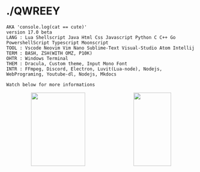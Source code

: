 <div align = left>

# ./QWREEY
```
AKA 'console.log(cat == cute)'
version 17.0 beta
LANG : Lua Shellscript Java Html Css Javascript Python C C++ Go PowershellScript Typescript Moonscript
TOOL : Vscode Neovim Vim Nano Sublime-Text Visual-Studio Atom Intellij
TERM : BASH, ZSH(WITH OMZ, P10K)
OHTR : Windows Terminal
THEM : Dracula, Custom theme, Input Mono Font
INTR : FFmpeg, Discord, Electron, Luvit(Lua-node), Nodejs, WebPrograming, Youtube-dl, Nodejs, Mkdocs

Watch below for more informations
```

<div align = center>
  <img width=53.5% height=196px src="https://github-readme-stats.vercel.app/api?username=qwreey75&count_private=true&show_icons=true&theme=radical" />
  <img width=44.5% height=196px src="https://github-readme-stats.vercel.app/api/top-langs/?username=qwreey75&theme=radical&layout=compact" />
</div>
<!-- 이미지도 [<img>]() 이렇게 감싸서 링크 넣을 수 있음 -->
